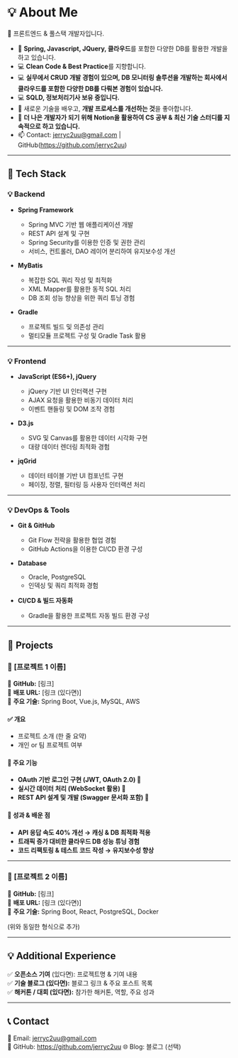 # 💡 About Me  
👋 프론트엔드 & 풀스택 개발자입니다.  
- 🚀 **Spring, Javascript, JQuery, 클라우드**를 포함한 다양한 DB를 활용한 개발을 하고 있습니다.  
- 💻 **Clean Code & Best Practice**를 지향합니다.
- 💻 **실무에서 CRUD 개발 경험이 있으며, DB 모니터링 솔루션을 개발하는 회사에서 클라우드를 포함한 다양한 DB를 다뤄본 경험이 있습니다.**
- 💻 **SQLD, 정보처리기사 보유 중입니다.**  
- 🌱 새로운 기술을 배우고, **개발 프로세스를 개선하는 것**을 좋아합니다.
- 🌱 **더 나은 개발자가 되기 위해 Notion을 활용하여 CS 공부 & 최신 기술 스터디를 지속적으로 하고 있습니다.**  
- 📫 Contact: jerryc2uu@gmail.com | GitHub(https://github.com/jerryc2uu) 

---

## 🔧 Tech Stack  
### 💡 Backend  
- **Spring Framework**  
  - Spring MVC 기반 웹 애플리케이션 개발  
  - REST API 설계 및 구현  
  - Spring Security를 이용한 인증 및 권한 관리  
  - 서비스, 컨트롤러, DAO 레이어 분리하여 유지보수성 개선  

- **MyBatis**  
  - 복잡한 SQL 쿼리 작성 및 최적화  
  - XML Mapper를 활용한 동적 SQL 처리  
  - DB 조회 성능 향상을 위한 쿼리 튜닝 경험  

- **Gradle**  
  - 프로젝트 빌드 및 의존성 관리  
  - 멀티모듈 프로젝트 구성 및 Gradle Task 활용  

---

### 💡 Frontend  
- **JavaScript (ES6+), jQuery**  
  - jQuery 기반 UI 인터랙션 구현  
  - AJAX 요청을 활용한 비동기 데이터 처리  
  - 이벤트 핸들링 및 DOM 조작 경험  

- **D3.js**  
  - SVG 및 Canvas를 활용한 데이터 시각화 구현  
  - 대량 데이터 렌더링 최적화 경험  

- **jqGrid**  
  - 데이터 테이블 기반 UI 컴포넌트 구현  
  - 페이징, 정렬, 필터링 등 사용자 인터랙션 처리  

---

### 💡 DevOps & Tools  
- **Git & GitHub**  
  - Git Flow 전략을 활용한 협업 경험  
  - GitHub Actions을 이용한 CI/CD 환경 구성  

- **Database**  
  - Oracle, PostgreSQL  
  - 인덱싱 및 쿼리 최적화 경험  

- **CI/CD & 빌드 자동화**  
  - Gradle을 활용한 프로젝트 자동 빌드 환경 구성  

---

## 🚀 Projects  
### 📌 **[프로젝트 1 이름]**  
🔹 **GitHub:** [링크]  
🔹 **배포 URL:** [링크 (있다면)]  
🔹 **주요 기술:** Spring Boot, Vue.js, MySQL, AWS  

#### ✅ 개요  
- 프로젝트 소개 (한 줄 요약)  
- 개인 or 팀 프로젝트 여부  

#### 🔨 주요 기능  
- **OAuth 기반 로그인 구현 (JWT, OAuth 2.0) 🔑**  
- **실시간 데이터 처리 (WebSocket 활용) 🚀**  
- **REST API 설계 및 개발 (Swagger 문서화 포함) 📄**  

#### 🎯 성과 & 배운 점  
- **API 응답 속도 40% 개선 → 캐싱 & DB 최적화 적용**  
- **트래픽 증가 대비한 클라우드 DB 성능 튜닝 경험**  
- **코드 리팩토링 & 테스트 코드 작성 → 유지보수성 향상**  

---

### 📌 **[프로젝트 2 이름]**  
🔹 **GitHub:** [링크]  
🔹 **배포 URL:** [링크 (있다면)]  
🔹 **주요 기술:** Spring Boot, React, PostgreSQL, Docker  

(위와 동일한 형식으로 추가)

---

## 💡 Additional Experience  
✅ **오픈소스 기여** (있다면): 프로젝트명 & 기여 내용  
✅ **기술 블로그 (있다면):** 블로그 링크 & 주요 포스트 목록  
✅ **해커톤 / 대회 (있다면):** 참가한 해커톤, 역할, 주요 성과  

---

## 📞 Contact  
📩 Email: jerryc2uu@gmail.com  
🐙 GitHub: https://github.com/jerryc2uu
🌐 Blog: 블로그 (선택) 
